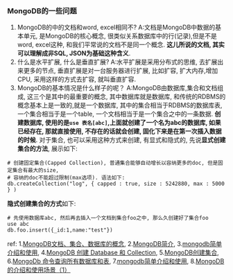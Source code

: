 ### MongoDB的一些问题
1. MongoDB的中的文档和word, excel相同不?
  A:文档是MongoDB中数据的基本单元, 是MongoDB的核心概念, 很类似关系数据库中的行(记录),但是不是word, excel这种, 和我们平常说的文档不是同一个概念. **这儿所说的文档, 其实可以理解成非SQL, JSON为基础这种含义**.
2. 什么是水平扩展, 什么是垂直扩展?
  A:水平扩展是采用分布式的思维, 去扩展出来更多的节点, 垂直扩展是对一台服务器进行扩展, 比如扩容, 扩大内存,增加CPU, 采用这样的方式去扩容, 就叫垂直扩容.
3. MongoDB的基本情况是什么样子的呢？
  A:MongoDB由数据库,集合和文档组成, 这三个是其中的最重要的概念, 其中数据库就是数据库, 和传统的RDBMS的概念基本上是一致的,就是一个数据库, 其中的集合相当于RDBMS的数据库表, 一个集合相当于是一个table, 一个文档相当于是一个集合之中的一条数据. **创建数据库, 使用的是`use 表名[abc]`,上面就创建了一个名为abc的数据库, 如果已经存在, 那就直接使用, 不存在的话就会创建, 固化下来是在第一次插入数据的时候**. 对于集合, 也可以采用这种方式来创建, 有显式和隐式的, 先说**显式创建集合的方法**, 展示如下:

  ```shell
  # 创建固定集合(Capped Collection), 普通集合能够自动增长以容纳更多的doc, 但是固	   定集合有最大的size,
  # 容纳的doc不能超过限制(max选项). 语法如下:
  db.createCollection("log", { capped : true, size : 5242880, max : 5000 } )
  ```
  **隐式创建集合的方式**如下:
  ```shell
  # 先使用数据库abc, 然后再去插入一个文档到集合foo之中, 那么久创建好了集合foo
  use abc
  db.foo.insert({_id:1,name:"test"})  
  ```

ref:
1.[MongoDB文档、集合、数据库的概念](https://www.cnblogs.com/wenxudong/articles/6232000.html),   2.[MongoDB简介](https://www.cnblogs.com/qingtianyu2015/p/5944203.html),   3.[mongodb简单介绍和使用](https://www.jianshu.com/p/9759bf67c7cd),   4.[MongoDB 创建 Database 和 Collection](https://www.cnblogs.com/ljhdo/p/5475017.html),   5.[MongoDB创建集合](https://www.yiibai.com/mongodb/mongodb_create_collection.html),   6.[MongoDb 命令查询所有数据库和表](https://www.cnblogs.com/my-blogs-for-everone/articles/9749842.html),   7.[mongodb简单介绍和使用](https://www.jianshu.com/p/9759bf67c7cd),   8.[MongoDB的介绍和使用场景（1）](https://www.cnblogs.com/yxlblogs/p/3681089.html)
